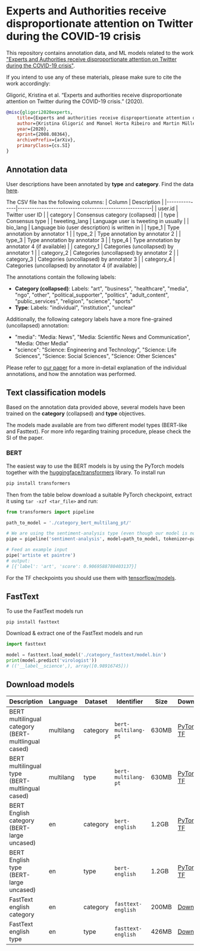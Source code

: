 # Experts and Authorities receive disproportionate attention on Twitter during the COVID-19 crisis

This repository contains annotation data, and ML models related to the work ["Experts and Authorities receive disproportionate attention on Twitter during the COVID-19 crisis"](https://arxiv.org/abs/2008.08364).

If you intend to use any of these materials, please make sure to cite the work accordingly:

Gligorić, Kristina et al. “Experts and authorities receive disproportionate attention on Twitter during the COVID-19 crisis.” (2020).
```bibtex
@misc{gligori2020experts,
    title={Experts and authorities receive disproportionate attention on Twitter during the COVID-19 crisis},
    author={Kristina Gligorić and Manoel Horta Ribeiro and Martin Müller and Olesia Altunina and Maxime Peyrard and Marcel Salathé and Giovanni Colavizza and Robert West},
    year={2020},
    eprint={2008.08364},
    archivePrefix={arXiv},
    primaryClass={cs.SI}
}
```
## Annotation data
User descriptions have been annotated by **type** and **category**. Find the data [here](data/annotation_data/annotation_data.csv).

The CSV file has the following columns:
| Column        | Description                                            |
|---------------|--------------------------------------------------------|
| user.id       | Twitter user ID                                        |
| category      | Consensus category (collapsed)                         |
| type          | Consensus type                                         |
| tweeting_lang | Language user is tweeting in usually                   |
| bio_lang      | Language bio (user description) is written in          |
| type_1        | Type annotation by annotator 1                         |
| type_2        | Type annotation by annotator 2                         |
| type_3        | Type annotation by annotator 3                         |
| type_4        | Type annotation by annotator 4 (if available)          |
| category_1    | Categories (uncollapsed) by annotator 1                |
| category_2    | Categories (uncollapsed) by annotator 2                |
| category_3    | Categories (uncollapsed) by annotator 3                |
| category_4    | Categories (uncollapsed) by annotator 4 (if available) |

The annotations contain the following labels:
* **Category (collapsed)**: Labels: "art", "business", "healthcare", "media", "ngo", "other", "political_supporter", "politics", "adult_content", "public_services", "religion", "science", "sports"
* **Type**: Labels: "individual", "institution", "unclear"

Additionally, the following category labels have a more fine-grained (uncollapsed) annotation:
* "media": "Media: News", "Media: Scientific News and Communication", "Media: Other Media"
* "science": "Science: Engineering and Technology", "Science: Life Sciences", "Science: Social Sciences", "Science: Other Sciences"

Please refer to [our paper](https://arxiv.org/abs/2008.08364) for a more in-detail explanation of the individual annotations, and how the annotation was performed.

## Text classification models
Based on the annotation data provided above, several models have been trained on the **category** (collapsed) and **type** objectives.

The models made available are from two different model types (BERT-like and Fasttext). For more info regarding training procedure, please check the SI of the paper.

### BERT
The easiest way to use the BERT models is by using the PyTorch models together with the [huggingface/transformers](https://github.com/huggingface/transformers) library. To install run
```bash
pip install transformers
```

Then from the table below download a suitable PyTorch checkpoint, extract it using `tar -xzf <tar_file>` and run:
```python
from transformers import pipeline

path_to_model = './category_bert_multilang_pt/'

# We are using the sentiment-analysis type (even though our model is not a sentiment analysis model)
pipe = pipeline('sentiment-analysis', model=path_to_model, tokenizer=path_to_model)

# Feed an example input
pipe('artiste et paintre')
# output:
# [{'label': 'art', 'score': 0.9069588780403137}]
```

For the TF checkpoints you should use them with [tensorflow/models](https://github.com/tensorflow/models/tree/master/official/nlp/bert).

## FastText
To use the FastText models run
```bash
pip install fasttext
```
Download & extract one of the FastText models and run
```python
import fasttext

model = fasttext.load_model('./category_fasttext/model.bin')
print(model.predict('virologist'))
# (('__label__science',), array([0.98916745]))
```

## Download models

| Description                                         | Language  | Dataset  | Identifier          | Size | Download |
|-----------------------------------------------------|-----------|----------|---------------------|------|----------|
| BERT multilingual category (BERT-multlingual cased) | multilang | category | `bert-multilang-pt` | 630MB | [PyTorch](https://digitalepidemiologylab-publications-public.s3.eu-central-1.amazonaws.com/experts-covid19-twitter/models/category_bert_multilang_pt.tar.gz) \| [TF](https://digitalepidemiologylab-publications-public.s3.eu-central-1.amazonaws.com/experts-covid19-twitter/models/category_bert_multilang_tf.tar.gz) |
| BERT multilingual type (BERT-multlingual cased)     | multilang | type     | `bert-multilang-pt` | 630MB | [PyTorch](https://digitalepidemiologylab-publications-public.s3.eu-central-1.amazonaws.com/experts-covid19-twitter/models/type_bert_multilang_pt.tar.gz) \| [TF](https://digitalepidemiologylab-publications-public.s3.eu-central-1.amazonaws.com/experts-covid19-twitter/models/type_bert_multilang_tf.tar.gz)  |
| BERT English category (BERT-large uncased)          | en        | category | `bert-english`      | 1.2GB | [PyTorch](https://digitalepidemiologylab-publications-public.s3.eu-central-1.amazonaws.com/experts-covid19-twitter/models/category_bert_en_pt.tar.gz) \| [TF](https://digitalepidemiologylab-publications-public.s3.eu-central-1.amazonaws.com/experts-covid19-twitter/models/category_bert_en_tf.tar.gz) |
| BERT English type (BERT-large uncased)              | en        | type     | `bert-english`      | 1.2GB | [PyTorch](https://digitalepidemiologylab-publications-public.s3.eu-central-1.amazonaws.com/experts-covid19-twitter/models/type_bert_en_pt.tar.gz) \| [TF](https://digitalepidemiologylab-publications-public.s3.eu-central-1.amazonaws.com/experts-covid19-twitter/models/type_bert_en_tf.tar.gz)  |
| FastText english category                           | en        | category | `fasttext-english`  | 200MB | [Download](https://digitalepidemiologylab-publications-public.s3.eu-central-1.amazonaws.com/experts-covid19-twitter/models/category_fasttext.tar.gz) |
| FastText english type                               | en        | type     | `fasttext-english`  | 426MB | [Download](https://digitalepidemiologylab-publications-public.s3.eu-central-1.amazonaws.com/experts-covid19-twitter/models/type_fasttext.tar.gz) |
